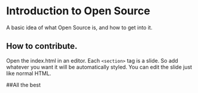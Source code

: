 # Introduction to Open Source

A basic idea of what Open Source is, and how to get into it.

## How to contribute.

Open the index.html in an editor. Each `<section>`  tag is a slide. So add whatever you want it will be automatically styled. You can edit the slide just like normal HTML.

##All the best
